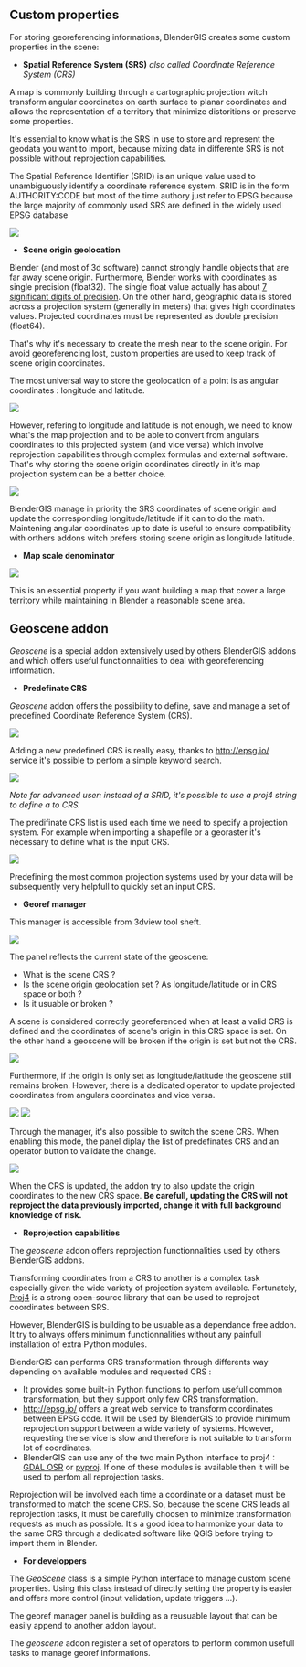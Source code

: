 ## Custom properties

For storing georeferencing informations, BlenderGIS creates some custom properties in the scene:

- **Spatial Reference System (SRS)** *also called Coordinate Reference System (CRS)*

A map is commonly building through a cartographic projection witch transform angular coordinates on earth surface to planar coordinates and allows the representation of a territory that minimize distoritions or preserve some properties.

It's essential to know what is the SRS in use to store and represent the geodata you want to import, because mixing data in differente SRS is not possible without reprojection capabilities.

The Spatial Reference Identifier (SRID) is an unique value used to unambiguously identify a coordinate reference system. SRID is in the form AUTHORITY:CODE but most of the time authory just refer to EPSG because the large majority of commonly used SRS are defined in the widely used EPSG database


![](https://raw.githubusercontent.com/wiki/domlysz/blenderGIS/images/geoscene_sk_srid.jpg)

- **Scene origin geolocation**

Blender (and most of 3d software) cannot strongly handle objects that are far away scene origin. Furthermore, Blender works with coordinates as single precision (float32). The single float value actually has about [7 significant digits of precision](http://en.wikipedia.org/wiki/Floating_point#Internal_representation). On the other hand, geographic data is stored across a projection system (generally in meters) that gives high coordinates values. Projected coordinates must be represented as double precision (float64).

That's why it's necessary to create the mesh near to the scene origin. For avoid georeferencing lost, custom properties are used to keep track of scene origin coordinates.

The most universal way to store the geolocation of a point is as angular coordinates : longitude and latitude.

![](https://raw.githubusercontent.com/wiki/domlysz/blenderGIS/images/geoscene_sk_lonlat.jpg)

However, refering to longitude and latitude is not enough, we need to know what's the map projection and to be able to convert from angulars coordinates to this projected system (and vice versa) which involve reprojection capabilities through complex formulas and external software. That's why storing the scene origin coordinates directly in it's map projection system can be a better choice.

![](https://raw.githubusercontent.com/wiki/domlysz/blenderGIS/images/geoscene_sk_xy.jpg)

BlenderGIS manage in priority the SRS coordinates of scene origin and update the corresponding longitude/latitude if it can to do the math. Maintening angular coordinates up to date is useful to ensure compatibility with orthers addons witch prefers storing scene origin as longitude latitude.

- **Map scale denominator**

![](https://raw.githubusercontent.com/wiki/domlysz/blenderGIS/images/geoscene_sk_scale.jpg)

This is an essential property if you want building a map that cover a large territory while maintaining in Blender a reasonable scene area.


## Geoscene addon

*Geoscene* is a special addon extensively used by others BlenderGIS addons and which offers useful functionnalities to deal with georeferencing information.


- **Predefinate CRS**

*Geoscene* addon offers the possibility to define, save and manage a set of predefined Coordinate Reference System (CRS).

![](https://raw.githubusercontent.com/wiki/domlysz/blenderGIS/images/geoscene_prefs.jpg)

Adding a new predefined CRS is really easy, thanks to http://epsg.io/ service it's possible to perfom a simple keyword search.

![](https://raw.githubusercontent.com/wiki/domlysz/blenderGIS/images/geoscene_add_predef_crs.jpg)

*Note for advanced user: instead of a SRID, it's possible to use a proj4 string to define a to CRS.*

The predifinate CRS list is used each time we need to specify a projection system. For example when importing a shapefile or a georaster it's necessary to define what is the input CRS.

![](https://raw.githubusercontent.com/wiki/domlysz/blenderGIS/images/geoscene_predef_crs_example.jpg)

Predefining the most common projection systems used by your data will be subsequently very helpfull to quickly set an input CRS.

- **Georef manager**

This manager is accessible from 3dview tool sheft.

![](https://raw.githubusercontent.com/wiki/domlysz/blenderGIS/images/geoscene_panel2.jpg)

The panel reflects the current state of the geoscene:
- What is the scene CRS ?
- Is the scene origin geolocation set ? As longitude/latitude or in CRS space or both ?
- Is it usuable or broken ?

A scene is considered correctly georeferenced when at least a valid CRS is defined and the coordinates of scene's origin in this CRS space is set. On the other hand a geoscene will be broken if the origin is set but not the CRS.

![](https://raw.githubusercontent.com/wiki/domlysz/blenderGIS/images/geoscene_broken.jpg)

Furthermore, if the origin is only set as longitude/latitude the geoscene still remains broken. However, there is a dedicated operator to update projected coordinates from angulars coordinates and vice versa.

![](https://raw.githubusercontent.com/wiki/domlysz/blenderGIS/images/geoscene_link_origin.jpg)
![](https://raw.githubusercontent.com/wiki/domlysz/blenderGIS/images/geoscene_link_origin2.jpg)


Through the manager, it's also possible to switch the scene CRS. When enabling this mode, the panel diplay the list of predefinates CRS and an operator button to validate the change.

![](https://raw.githubusercontent.com/wiki/domlysz/blenderGIS/images/geoscene_set_crs.jpg)

When the CRS is updated, the addon try to also update the origin coordinates to the new CRS space.
**Be carefull, updating the CRS will not reproject the data previously imported, change it with full background knowledge of risk.**

- **Reprojection capabilities**


The *geoscene* addon offers reprojection functionnalities used by others BlenderGIS addons.

Transforming coordinates from a CRS to another is a complex task especially given the wide variety of projection system available. Fortunately, [Proj4](https://en.wikipedia.org/wiki/PROJ.4) is a strong open-source library that can be used to reproject coordinates between SRS.

However, BlenderGIS is building to be usuable as a dependance free addon. It try to always offers minimum functionnalities without any painfull installation of extra Python modules.

BlenderGIS can performs CRS transformation through differents way depending on available modules and requested CRS :
- It provides some built-in Python functions to perfom usefull common transformation, but they support only few CRS transformation.
- http://epsg.io/ offers a great web service to transform coordinates between EPSG code. It will be used by BlenderGIS to provide minimum reprojection support between a wide variety of systems. However, requesting the service is slow and therefore is not suitable to transform lot of coordinates.
- BlenderGIS can use any of the two main Python interface to proj4 : [GDAL OSR](https://pypi.python.org/pypi/GDAL/) or [pyproj](https://pypi.python.org/pypi/pyproj?). If one of these modules is available then it will be used to perfom all reprojection tasks.

Reprojection will be involved each time a coordinate or a dataset must be transformed to match the scene CRS. So, because the scene CRS leads all reprojection tasks, it must be carefully choosen to minimize transformation requests as much as possible. It's a good idea to harmonize your data to the same CRS through a dedicated software like QGIS before trying to import them in Blender.


- **For developpers**

The *GeoScene* class is a simple Python interface to manage custom scene properties. Using this class instead of directly setting the property is easier and offers more control (input validation, update triggers ...).

The georef manager panel is building as a reusuable layout that can be easily append to another addon layout.

The *geoscene* addon register a set of operators to perform common usefull tasks to manage georef informations.
